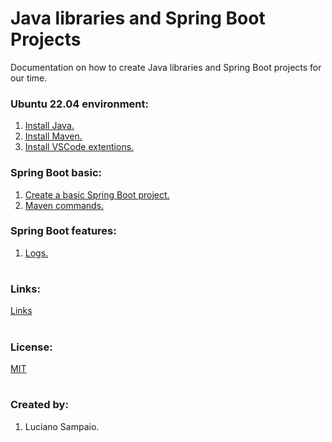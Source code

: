 # Java libraries and Spring Boot Projects

Documentation on how to create Java libraries and Spring Boot projects for our time.


### Ubuntu 22.04 environment:
1. [Install Java.](documentation/java/install.md)
1. [Install Maven.](documentation/maven/install.md)
1. [Install VSCode extentions.](documentation/vscode/index.md)

### Spring Boot basic:
1. [Create a basic Spring Boot project.](documentation/spring/project.md)
1. [Maven commands.](documentation/maven/pom.md)

### Spring Boot features:
1. [Logs.](documentation/spring/logs.md)

<!-- ### Other stuff:
1. Add the devtools dependency.

    Maven will remove the `SNAPSHOT` from the version.

    ![XXX](../images/maven/XXX.png "XXX")

1. devtools
1. Logs:
  - Trace and Span Id.
  - Actuator.
1. profile
  dev
  prod
1. Lombok.
1. HTTPS:
  - SSL Certificate.
  - https2
1. Rest:
  - Add headers.
1. Database:
  - PostgreSQL.
  - MapQuery.
1. Docker.
  - compose.
1. Security.
  - 2FA. -->

#
### Links:

[Links](docs/links.md "Links")

#
### License:

[MIT](LICENSE "MIT License")

#
### Created by:

1. Luciano Sampaio.